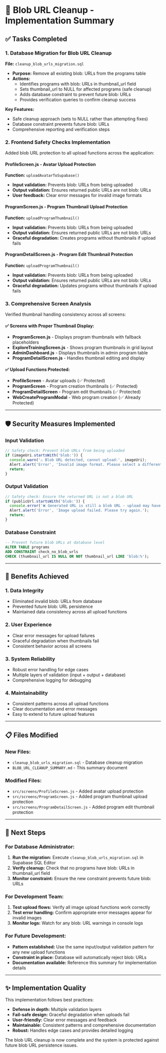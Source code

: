 # 🧹 Blob URL Cleanup - Implementation Summary

## ✅ Tasks Completed

### 1. Database Migration for Blob URL Cleanup
**File:** `cleanup_blob_urls_migration.sql`

- **Purpose:** Remove all existing blob: URLs from the programs table
- **Actions:**
  - Identifies programs with blob: URLs in thumbnail_url field
  - Sets thumbnail_url to NULL for affected programs (safe cleanup)
  - Adds database constraint to prevent future blob: URLs
  - Provides verification queries to confirm cleanup success

**Key Features:**
- Safe cleanup approach (sets to NULL rather than attempting fixes)
- Database constraint prevents future blob: URLs
- Comprehensive reporting and verification steps

### 2. Frontend Safety Checks Implementation

Added blob URL protection to all upload functions across the application:

#### ProfileScreen.js - Avatar Upload Protection
**Function:** `uploadAvatarToSupabase()`
- **Input validation:** Prevents blob: URLs from being uploaded
- **Output validation:** Ensures returned public URLs are not blob: URLs
- **User feedback:** Clear error messages for invalid image formats

#### ProgramScreen.js - Program Thumbnail Upload Protection  
**Function:** `uploadProgramThumbnail()`
- **Input validation:** Prevents blob: URLs from being uploaded
- **Output validation:** Ensures returned public URLs are not blob: URLs
- **Graceful degradation:** Creates programs without thumbnails if upload fails

#### ProgramDetailScreen.js - Program Edit Thumbnail Protection
**Function:** `uploadProgramThumbnail()`
- **Input validation:** Prevents blob: URLs from being uploaded  
- **Output validation:** Ensures returned public URLs are not blob: URLs
- **Graceful degradation:** Updates programs without thumbnails if upload fails

### 3. Comprehensive Screen Analysis

Verified thumbnail handling consistency across all screens:

#### ✅ Screens with Proper Thumbnail Display:
- **ProgramScreen.js** - Displays program thumbnails with fallback placeholders
- **ExploreTrainingScreen.js** - Shows program thumbnails in grid layout
- **AdminDashboard.js** - Displays thumbnails in admin program table
- **ProgramDetailScreen.js** - Handles thumbnail editing and display

#### ✅ Upload Functions Protected:
- **ProfileScreen** - Avatar uploads (✅ Protected)
- **ProgramScreen** - Program creation thumbnails (✅ Protected)  
- **ProgramDetailScreen** - Program edit thumbnails (✅ Protected)
- **WebCreateProgramModal** - Web program creation (✅ Already Protected)

---

## 🛡️ Security Measures Implemented

### Input Validation
```javascript
// Safety check: Prevent blob URLs from being uploaded
if (imageUri.startsWith('blob:')) {
  console.warn('⚠️ Blob URL detected, cannot upload:', imageUri);
  Alert.alert('Error', 'Invalid image format. Please select a different image.');
  return;
}
```

### Output Validation
```javascript
// Safety check: Ensure the returned URL is not a blob URL
if (publicUrl.startsWith('blob:')) {
  console.error('❌ Generated URL is still a blob URL - upload may have failed');
  Alert.alert('Error', 'Image upload failed. Please try again.');
  return;
}
```

### Database Constraint
```sql
-- Prevent future blob URLs at database level
ALTER TABLE programs 
ADD CONSTRAINT check_no_blob_urls 
CHECK (thumbnail_url IS NULL OR NOT thumbnail_url LIKE 'blob:%');
```

---

## 🎯 Benefits Achieved

### 1. **Data Integrity**
- Eliminated invalid blob: URLs from database
- Prevented future blob: URL persistence
- Maintained data consistency across all upload functions

### 2. **User Experience**
- Clear error messages for upload failures
- Graceful degradation when thumbnails fail
- Consistent behavior across all screens

### 3. **System Reliability**
- Robust error handling for edge cases
- Multiple layers of validation (input + output + database)
- Comprehensive logging for debugging

### 4. **Maintainability**
- Consistent patterns across all upload functions
- Clear documentation and error messages
- Easy to extend to future upload features

---

## 📋 Files Modified

### New Files:
- `cleanup_blob_urls_migration.sql` - Database cleanup migration
- `BLOB_URL_CLEANUP_SUMMARY.md` - This summary document

### Modified Files:
- `src/screens/ProfileScreen.js` - Added avatar upload protection
- `src/screens/ProgramScreen.js` - Added program thumbnail upload protection
- `src/screens/ProgramDetailScreen.js` - Added program edit thumbnail protection

---

## 🚀 Next Steps

### For Database Administrator:
1. **Run the migration:** Execute `cleanup_blob_urls_migration.sql` in Supabase SQL Editor
2. **Verify cleanup:** Check that no programs have blob: URLs in thumbnail_url field
3. **Monitor constraint:** Ensure the new constraint prevents future blob: URLs

### For Development Team:
1. **Test upload flows:** Verify all image upload functions work correctly
2. **Test error handling:** Confirm appropriate error messages appear for invalid images
3. **Monitor logs:** Watch for any blob: URL warnings in console logs

### For Future Development:
- **Pattern established:** Use the same input/output validation pattern for any new upload functions
- **Constraint in place:** Database will automatically reject blob: URLs
- **Documentation available:** Reference this summary for implementation details

---

## ✨ Implementation Quality

This implementation follows best practices:
- **Defense in depth:** Multiple validation layers
- **Fail-safe design:** Graceful degradation when uploads fail  
- **User-friendly:** Clear error messages and feedback
- **Maintainable:** Consistent patterns and comprehensive documentation
- **Robust:** Handles edge cases and provides detailed logging

The blob URL cleanup is now complete and the system is protected against future blob URL persistence issues.
